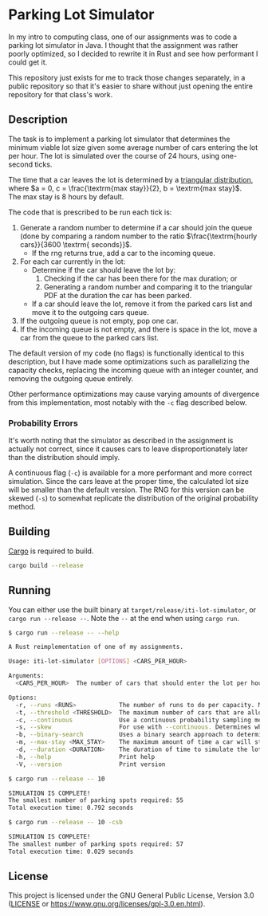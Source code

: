# Parking Lot Simulator

In my intro to computing class, one of our assignments was
to code a parking lot simulator in Java.
I thought that the assignment was rather poorly optimized,
so I decided to rewrite it in Rust and see how performant I could get it.

This repository just exists for me to track those changes separately,
in a public repository so that it's easier to share without just opening
the entire repository for that class's work.

## Description

The task is to implement a parking lot simulator that determines the minimum viable lot size
given some average number of cars entering the lot per hour.
The lot is simulated over the course of 24 hours, using one-second ticks.

The time that a car leaves the lot is determined by a [triangular distribution](https://en.wikipedia.org/wiki/Triangular_distribution),
where $`a = 0, c = \frac{\textrm{max stay}}{2}, b = \textrm{max stay}`$.  
The max stay is 8 hours by default.

The code that is prescribed to be run each tick is:

1. Generate a random number to determine if a car should join the queue
   (done by comparing a random number to the ratio $`\frac{\textrm{hourly cars}}{3600 \textrm{ seconds}}`$.
   - If the rng returns true, add a car to the incoming queue.
2. For each car currently in the lot:
   - Determine if the car should leave the lot by:
     1. Checking if the car has been there for the max duration; or
     2. Generating a random number and comparing it to the triangular PDF at the duration the car has been parked.
   - If a car should leave the lot, remove it from the parked cars list and move it to the outgoing cars queue.  
3. If the outgoing queue is not empty, pop one car.
4. If the incoming queue is not empty, and there is space in the lot, move a car from the queue to the parked cars list.

The default version of my code (no flags) is functionally identical to this description,
but I have made some optimizations such as parallelizing the capacity checks,
replacing the incoming queue with an integer counter,
and removing the outgoing queue entirely.

Other performance optimizations may cause varying amounts of divergence from this implementation,
most notably with the `-c` flag described below.

### Probability Errors

It's worth noting that the simulator as described in the assignment is actually not correct,
since it causes cars to leave disproportionately later than the distribution should imply.

A continuous flag (`-c`) is available for a more performant and more correct simulation.
Since the cars leave at the proper time, the calculated lot size will be smaller than the default version.
The RNG for this version can be skewed (`-s`) to somewhat replicate the distribution
of the original probability method.

## Building

[Cargo](https://www.rust-lang.org/tools/install) is required to build.

```sh
cargo build --release
```

## Running

You can either use the built binary at `target/release/iti-lot-simulator`, or `cargo run --release --`.
Note the `--` at the end when using `cargo run`.

```sh
$ cargo run --release -- --help

A Rust reimplementation of one of my assignments.

Usage: iti-lot-simulator [OPTIONS] <CARS_PER_HOUR>

Arguments:
  <CARS_PER_HOUR>  The number of cars that should enter the lot per hour. Must be positive.

Options:
  -r, --runs <RUNS>            The number of runs to do per capacity. More runs will take longer but produce more stable results. [default: 10]
  -t, --threshold <THRESHOLD>  The maximum number of cars that are allowed to be waiting to enter in order for a capacity to be considered acceptable. [default: 5]
  -c, --continuous             Use a continuous probability sampling method that is faster and actually correct.
  -s, --skew                   For use with --continuous. Determines whether the random number generator should be skewed to somewhat match the incorrect discrete probabilities.
  -b, --binary-search          Uses a binary search approach to determine the best capacity, instead of just increasing by one constantly.
  -m, --max-stay <MAX_STAY>    The maximum amount of time a car will stay in the lot, in seconds. Defaults to 8 hours. [default: 28800]
  -d, --duration <DURATION>    The duration of time to simulate the lot for, in seconds. Defaults to 24 hours. [default: 86400]
  -h, --help                   Print help
  -V, --version                Print version
```

```sh
$ cargo run --release -- 10

SIMULATION IS COMPLETE!
The smallest number of parking spots required: 55
Total execution time: 0.792 seconds
```

```sh
$ cargo run --release -- 10 -csb

SIMULATION IS COMPLETE!
The smallest number of parking spots required: 57
Total execution time: 0.029 seconds
```

## License

This project is licensed under the GNU General Public License, Version 3.0
([LICENSE](LICENSE) or <https://www.gnu.org/licenses/gpl-3.0.en.html>).
